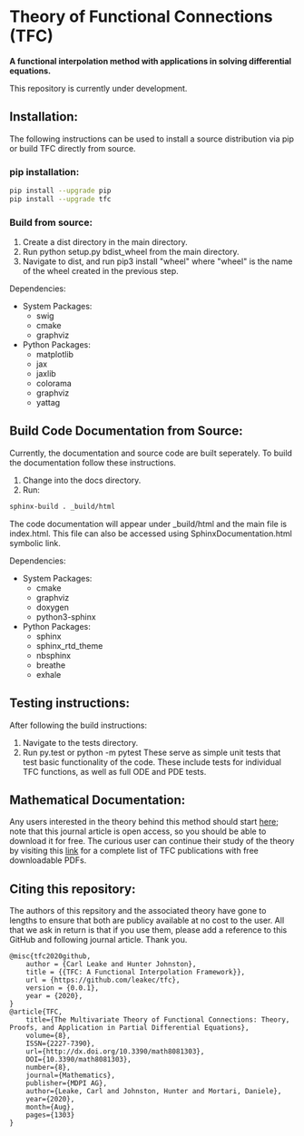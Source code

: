# Theory of Functional Connections (TFC)
**A functional interpolation method with applications in solving differential equations.**

This repository is currently under development. 

## Installation:
The following instructions can be used to install a source distribution via pip or build TFC directly from source.

### pip installation:
```bash
pip install --upgrade pip
pip install --upgrade tfc
```

### Build from source:
1. Create a dist directory in the main directory.
2. Run python setup.py bdist\_wheel from the main directory.
3. Navigate to dist, and run pip3 install "wheel" where "wheel" is the name of the wheel created in the previous step.

Dependencies:
* System Packages:
  * swig
  * cmake
  * graphviz
* Python Packages:
  * matplotlib
  * jax
  * jaxlib
  * colorama
  * graphviz
  * yattag

## Build Code Documentation from Source:
Currently, the documentation and source code are built seperately. To build the documentation follow these instructions.
1. Change into the docs directory.
2. Run:
```bash
sphinx-build . _build/html
```
The code documentation will appear under \_build/html and the main file is index.html. This file can also be accessed using SphinxDocumentation.html symbolic link.

Dependencies:
* System Packages:
  * cmake
  * graphviz
  * doxygen
  * python3-sphinx
* Python Packages:
  * sphinx
  * sphinx\_rtd\_theme
  * nbsphinx
  * breathe
  * exhale

## Testing instructions:
After following the build instructions:
1. Navigate to the tests directory.
2. Run py.test or python -m pytest
These serve as simple unit tests that test basic functionality of the code. These include tests for individual TFC functions, as well as full ODE and PDE tests.

## Mathematical Documentation:
Any users interested in the theory behind this method should start [here](https://www.mdpi.com/2227-7390/8/8/1303); note that this journal article is open access, so you should be able to download it for free. The curious user can continue their study of the theory by visiting this [link](https://www.researchgate.net/project/Theory-of-Functional-Connections) for a complete list of TFC publications with free downloadable PDFs.

## Citing this repository:
The authors of this repsitory and the associated theory have gone to lengths to ensure that both are publicy available at no cost to the user. All that we ask in return is that if you use them, please add a reference to this GitHub and following journal article. Thank you.
```
@misc{tfc2020github,
    author = {Carl Leake and Hunter Johnston},
    title = {{TFC: A Functional Interpolation Framework}},
    url = {https://github.com/leakec/tfc},
    version = {0.0.1},
    year = {2020},
}
@article{TFC, 
    title={The Multivariate Theory of Functional Connections: Theory, Proofs, and Application in Partial Differential Equations}, 
    volume={8}, 
    ISSN={2227-7390}, 
    url={http://dx.doi.org/10.3390/math8081303}, 
    DOI={10.3390/math8081303},
    number={8}, 
    journal={Mathematics},
    publisher={MDPI AG},
    author={Leake, Carl and Johnston, Hunter and Mortari, Daniele}, 
    year={2020}, 
    month={Aug}, 
    pages={1303}
}
```
